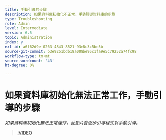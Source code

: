```yaml
---
title: 手動引導的步驟
description: 如果資料庫初始化不正常，手動引導資料庫的步驟
type: Troubleshooting
role: Admin
level: Intermediate
version: 6.5
topic: Administration
index: y
exl-id: a6f62d9e-0263-4843-8521-93e8c3c5be5b
source-git-commit: b3e9251bdb18a008be95c1fa9e5c79252a74fc98
workflow-type: tm+mt
source-wordcount: '43'
ht-degree: 0%

---
```


# 如果資料庫初始化無法正常工作，手動引導的步驟

*如果資料庫初始化無法正常運作，此影片會逐步引導程式以手動引導。*

>[!VIDEO](https://video.tv.adobe.com/v/335515?quality=12&learn=on)
